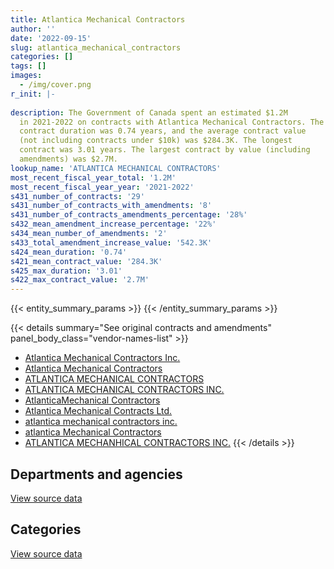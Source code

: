 ```yaml
---
title: Atlantica Mechanical Contractors
author: ''
date: '2022-09-15'
slug: atlantica_mechanical_contractors
categories: []
tags: []
images:
  - /img/cover.png
r_init: |-
  
description: The Government of Canada spent an estimated $1.2M
  in 2021-2022 on contracts with Atlantica Mechanical Contractors. The average
  contract duration was 0.74 years, and the average contract value
  (not including contracts under $10k) was $284.3K. The longest
  contract was 3.01 years. The largest contract by value (including
  amendments) was $2.7M.
lookup_name: 'ATLANTICA MECHANICAL CONTRACTORS'
most_recent_fiscal_year_total: '1.2M'
most_recent_fiscal_year_year: '2021-2022'
s431_number_of_contracts: '29'
s431_number_of_contracts_with_amendments: '8'
s431_number_of_contracts_amendments_percentage: '28%'
s432_mean_amendment_increase_percentage: '22%'
s434_mean_number_of_amendments: '2'
s433_total_amendment_increase_value: '542.3K'
s424_mean_duration: '0.74'
s421_mean_contract_value: '284.3K'
s425_max_duration: '3.01'
s422_max_contract_value: '2.7M'
---
```


<script src="/rmarkdown-libs/htmlwidgets/htmlwidgets.js"></script>
<link href="/rmarkdown-libs/datatables-css/datatables-crosstalk.css" rel="stylesheet" />
<script src="/rmarkdown-libs/datatables-binding/datatables.js"></script>
<script src="/rmarkdown-libs/jquery/jquery-3.6.0.min.js"></script>
<link href="/rmarkdown-libs/dt-core-bootstrap/css/dataTables.bootstrap.min.css" rel="stylesheet" />
<link href="/rmarkdown-libs/dt-core-bootstrap/css/dataTables.bootstrap.extra.css" rel="stylesheet" />
<script src="/rmarkdown-libs/dt-core-bootstrap/js/jquery.dataTables.min.js"></script>
<script src="/rmarkdown-libs/dt-core-bootstrap/js/dataTables.bootstrap.min.js"></script>
<link href="/rmarkdown-libs/crosstalk/css/crosstalk.min.css" rel="stylesheet" />
<script src="/rmarkdown-libs/crosstalk/js/crosstalk.min.js"></script>
<script src="/rmarkdown-libs/htmlwidgets/htmlwidgets.js"></script>
<link href="/rmarkdown-libs/datatables-css/datatables-crosstalk.css" rel="stylesheet" />
<script src="/rmarkdown-libs/datatables-binding/datatables.js"></script>
<script src="/rmarkdown-libs/jquery/jquery-3.6.0.min.js"></script>
<link href="/rmarkdown-libs/dt-core-bootstrap/css/dataTables.bootstrap.min.css" rel="stylesheet" />
<link href="/rmarkdown-libs/dt-core-bootstrap/css/dataTables.bootstrap.extra.css" rel="stylesheet" />
<script src="/rmarkdown-libs/dt-core-bootstrap/js/jquery.dataTables.min.js"></script>
<script src="/rmarkdown-libs/dt-core-bootstrap/js/dataTables.bootstrap.min.js"></script>
<link href="/rmarkdown-libs/crosstalk/css/crosstalk.min.css" rel="stylesheet" />
<script src="/rmarkdown-libs/crosstalk/js/crosstalk.min.js"></script>

{{< entity_summary_params >}}
{{< /entity_summary_params >}}

{{< details summary="See original contracts and amendments" panel_body_class="vendor-names-list" >}}
- [Atlantica Mechanical Contractors Inc.](https://search.open.canada.ca/en/ct/?sort=contract_value_f%20desc&page=1&search_text=%22Atlantica%20Mechanical%20Contractors%20Inc.%22)
- [Atlantica Mechanical Contractors](https://search.open.canada.ca/en/ct/?sort=contract_value_f%20desc&page=1&search_text=%22Atlantica%20Mechanical%20Contractors%22)
- [ATLANTICA MECHANICAL CONTRACTORS](https://search.open.canada.ca/en/ct/?sort=contract_value_f%20desc&page=1&search_text=%22ATLANTICA%20MECHANICAL%20CONTRACTORS%22)
- [ATLANTICA MECHANICAL CONTRACTORS INC.](https://search.open.canada.ca/en/ct/?sort=contract_value_f%20desc&page=1&search_text=%22ATLANTICA%20MECHANICAL%20CONTRACTORS%20INC.%22)
- [AtlanticaMechanical Contractors](https://search.open.canada.ca/en/ct/?sort=contract_value_f%20desc&page=1&search_text=%22AtlanticaMechanical%20Contractors%22)
- [Atlantica Mechanical Contracts Ltd.](https://search.open.canada.ca/en/ct/?sort=contract_value_f%20desc&page=1&search_text=%22Atlantica%20Mechanical%20Contracts%20Ltd.%22)
- [atlantica mechanical contractors inc.](https://search.open.canada.ca/en/ct/?sort=contract_value_f%20desc&page=1&search_text=%22atlantica%20mechanical%20contractors%20inc.%22)
- [atlantica Mechanical Contractors](https://search.open.canada.ca/en/ct/?sort=contract_value_f%20desc&page=1&search_text=%22atlantica%20Mechanical%20Contractors%22)
- [ATLANTICA MECHANHICAL CONTRACTORS INC.](https://search.open.canada.ca/en/ct/?sort=contract_value_f%20desc&page=1&search_text=%22ATLANTICA%20MECHANHICAL%20CONTRACTORS%20INC.%22)
{{< /details >}}

## Departments and agencies

<div id="htmlwidget-1" style="width:100%;height:auto;" class="datatables html-widget"></div>
<script type="application/json" data-for="htmlwidget-1">{"x":{"style":"bootstrap","filter":"none","vertical":false,"data":[["<a href=\"/departments/dnd-mdn/\">National Defence<\/a>","<a href=\"/departments/pc/\">Parks Canada<\/a>","<a href=\"/departments/pwgsc-tpsgc/\">Public Services and Procurement Canada<\/a>"],[29491.75,null,523721.22],[10465.41,11442.5,334889.8],[null,139088.1,1334994.13],[null,96876.48,1067311.34]],"container":"<table class=\"table table-striped table-hover row-border order-column display\">\n  <thead>\n    <tr>\n      <th>Department<\/th>\n      <th>2018-2019<\/th>\n      <th>2019-2020<\/th>\n      <th>2020-2021<\/th>\n      <th>2021-2022<\/th>\n    <\/tr>\n  <\/thead>\n<\/table>","options":{"order":[[4,"desc"]],"pageLength":10,"autoWidth":true,"columnDefs":[{"targets":1,"render":"function(data, type, row, meta) {\n    return type !== 'display' ? data : DTWidget.formatCurrency(data, \"$\", 2, 3, \",\", \".\", true, null);\n  }"},{"targets":2,"render":"function(data, type, row, meta) {\n    return type !== 'display' ? data : DTWidget.formatCurrency(data, \"$\", 2, 3, \",\", \".\", true, null);\n  }"},{"targets":3,"render":"function(data, type, row, meta) {\n    return type !== 'display' ? data : DTWidget.formatCurrency(data, \"$\", 2, 3, \",\", \".\", true, null);\n  }"},{"targets":4,"render":"function(data, type, row, meta) {\n    return type !== 'display' ? data : DTWidget.formatCurrency(data, \"$\", 2, 3, \",\", \".\", true, null);\n  }"},{"width":"16%","targets":[1,2,3,4]},{"className":"dt-right","targets":[1,2,3,4]}],"orderClasses":false}},"evals":["options.columnDefs.0.render","options.columnDefs.1.render","options.columnDefs.2.render","options.columnDefs.3.render"],"jsHooks":[]}</script>
<p class="text-right">
<a href="https://github.com/GoC-Spending/contracts-data/tree/main/data/out/vendors/atlantica_mechanical_contractors/summary_by_fiscal_year_by_department.csv" class="source-data-link btn btn-link">View source data</a>
</p>

## Categories

<div id="htmlwidget-2" style="width:100%;height:auto;" class="datatables html-widget"></div>
<script type="application/json" data-for="htmlwidget-2">{"x":{"style":"bootstrap","filter":"none","vertical":false,"data":[["<a href=\"/categories/facilities_and_construction/\">Facilities and construction<\/a>","<a href=\"/categories/professional_services/\">Professional services<\/a>","<a href=\"/categories/transportation_and_logistics/\">Transportation and logistics<\/a>","<a href=\"/categories/industrial_products_and_services/\">Industrial products and services<\/a>"],[536208.74,null,17004.23,null],[356797.71,null,null,null],[1470978.18,3104.05,null,null],[1067311.34,6026.48,null,90850]],"container":"<table class=\"table table-striped table-hover row-border order-column display\">\n  <thead>\n    <tr>\n      <th>Category<\/th>\n      <th>2018-2019<\/th>\n      <th>2019-2020<\/th>\n      <th>2020-2021<\/th>\n      <th>2021-2022<\/th>\n    <\/tr>\n  <\/thead>\n<\/table>","options":{"order":[[4,"desc"]],"dom":"t","pageLength":30,"autoWidth":true,"columnDefs":[{"targets":1,"render":"function(data, type, row, meta) {\n    return type !== 'display' ? data : DTWidget.formatCurrency(data, \"$\", 2, 3, \",\", \".\", true, null);\n  }"},{"targets":2,"render":"function(data, type, row, meta) {\n    return type !== 'display' ? data : DTWidget.formatCurrency(data, \"$\", 2, 3, \",\", \".\", true, null);\n  }"},{"targets":3,"render":"function(data, type, row, meta) {\n    return type !== 'display' ? data : DTWidget.formatCurrency(data, \"$\", 2, 3, \",\", \".\", true, null);\n  }"},{"targets":4,"render":"function(data, type, row, meta) {\n    return type !== 'display' ? data : DTWidget.formatCurrency(data, \"$\", 2, 3, \",\", \".\", true, null);\n  }"},{"width":"16%","targets":[1,2,3,4]},{"className":"dt-right","targets":[1,2,3,4]}],"orderClasses":false,"lengthMenu":[10,25,30,50,100]}},"evals":["options.columnDefs.0.render","options.columnDefs.1.render","options.columnDefs.2.render","options.columnDefs.3.render"],"jsHooks":[]}</script>
<p class="text-right">
<a href="https://github.com/GoC-Spending/contracts-data/tree/main/data/out/vendors/atlantica_mechanical_contractors/summary_by_fiscal_year_by_category.csv" class="source-data-link btn btn-link">View source data</a>
</p>
